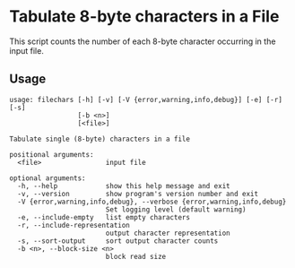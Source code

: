 # Tabulate 8-byte characters in a File

This script counts the number of each 8-byte character occurring in the input file.

## Usage

~~~
usage: filechars [-h] [-v] [-V {error,warning,info,debug}] [-e] [-r] [-s]
                 [-b <n>]
                 [<file>]

Tabulate single (8-byte) characters in a file

positional arguments:
  <file>                input file

optional arguments:
  -h, --help            show this help message and exit
  -v, --version         show program's version number and exit
  -V {error,warning,info,debug}, --verbose {error,warning,info,debug}
                        Set logging level (default warning)
  -e, --include-empty   list empty characters
  -r, --include-representation
                        output character representation
  -s, --sort-output     sort output character counts
  -b <n>, --block-size <n>
                        block read size
~~~
